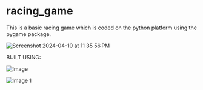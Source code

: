 # racing_game
This is a basic  racing game which is coded on the python platform using the pygame package.

![Screenshot 2024-04-10 at 11 35 56 PM](https://github.com/roshan4182/racing_game/assets/149868016/89dd05de-8252-4705-acc2-f8e7e31bd523)

BUILT USING:

![Image](https://github.com/roshan4182/racing_game/assets/149868016/655b212b-63ee-45d8-b995-0a0cb90a0b33)

![Image 1](https://github.com/roshan4182/racing_game/assets/149868016/acc7dc6c-16f4-4650-85e7-4be975cc49ac)
